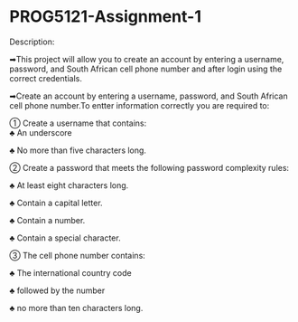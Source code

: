 # PROG5121-Assignment-1
Description:

➡This project will allow you to create an account by entering a username, password, and South African cell phone number and after login using the correct credentials.

➡Create an account by entering a username, password, and South African cell phone number.To entter information correctly you are required to:

① Create a username that contains:  
♣ An underscore

♣ No more than five characters long.


② Create a password that meets the following password complexity rules:

♣ At least eight characters long.

♣ Contain a capital letter.

♣ Contain a number.

♣ Contain a special character.


③ The cell phone number contains:

♣ The international country code 

♣ followed by the number 

♣ no more than ten characters long.
